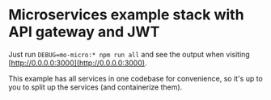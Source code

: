 # Microservices example stack with API gateway and JWT

Just run `DEBUG=mo-micro:* npm run all` and see the output when visiting [http://0.0.0.0:3000](http://0.0.0.0:3000).

This example has all services in one codebase for convenience, so it's up to you to split up the services (and containerize them).

